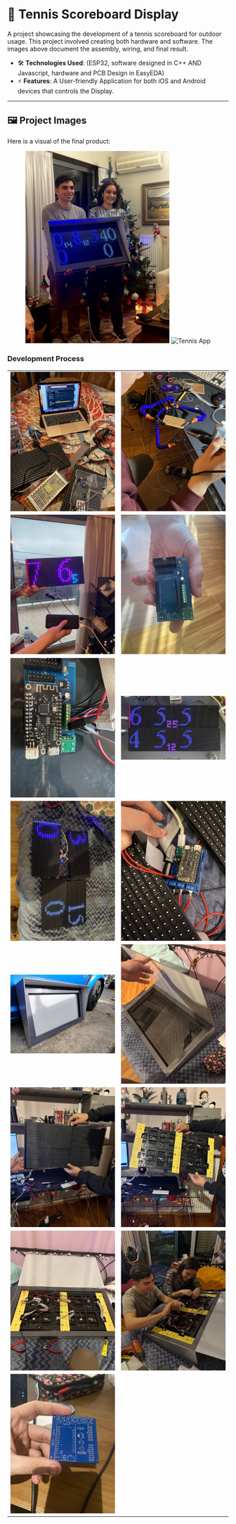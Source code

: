 # 📌 Tennis Scoreboard Display  
A project showcasing the development of a tennis scoreboard for outdoor usage.
This project involved creating both hardware and software. The images above document the assembly, wiring, and final result.

- 🛠️ **Technologies Used**: (ESP32, software designed in C++ AND Javascript, hardware and PCB Design in EasyEDA)
- ⚡ **Features**: A User-friendly Application for both iOS and Android devices that controls the Display.
---

## 🖼️ Project Images

Here is a visual of the final product:

<div align="center">
  <img src="images/IMG_1111.jpg" width="65%" alt="Tennis Scoreboard">
  <img src="images/Tennis_app.gif" width="30%" alt="Tennis App">
</div>


### Development Process
| | |
|---|---|
| ![Image 1](images/IMG_0135.jpeg) | ![Image 2](images/IMG_1490.jpeg) |
| ![Image 3](images/IMG_1564.jpeg) | ![Image 4](images/IMG_3745.jpeg) |
| ![Image 5](images/IMG_3766.jpeg) | ![Image 6](images/IMG_3776.jpg) |
| ![Image 7](images/IMG_3906.jpeg) | ![Image 8](images/IMG_3907.jpeg) |
| ![Image 9](images/IMG_3934.jpg) | ![Image 10](images/IMG_0983.jpeg) |
| ![Image 11](images/IMG_0985.jpeg) | ![Image 12](images/IMG_0987.jpeg) |
| ![Image 13](images/IMG_0990.jpeg) | ![Image 14](images/IMG_4042.jpeg) |
| ![Image 15](images/IMG_4340.jpeg) | |


